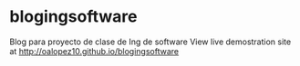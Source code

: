 # blogingsoftware
Blog para proyecto de clase de Ing de software
View live demostration site at http://oalopez10.github.io/blogingsoftware
